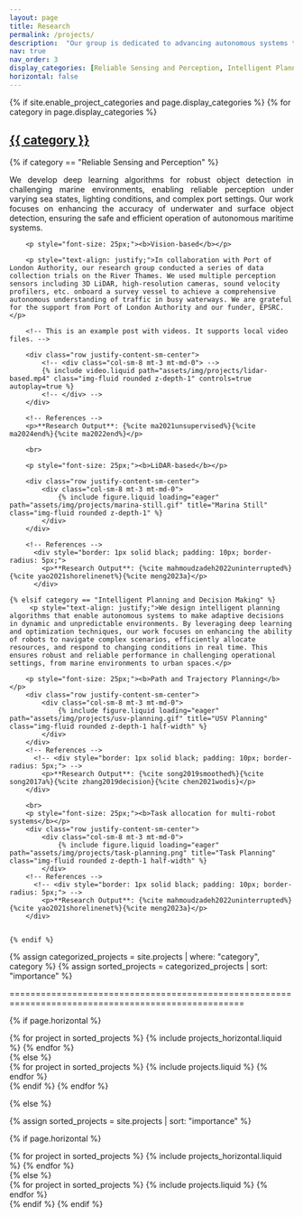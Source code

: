 ```yaml
---
layout: page
title: Research
permalink: /projects/
description:  "Our group is dedicated to advancing autonomous systems through cutting-edge research in three core areas: Reliable Sensing and Perception, Intelligent Planning and Decision Making, and Advanced Robust Control. Our mission is to develop resilient technologies that enhance system reliability by integrating sophisticated sensing, perception, and adaptive control frameworks. By leveraging the latest advances in machine learning, optimization, and control theory, we address real-world challenges, enabling autonomous platforms to navigate and operate effectively in complex, dynamic environments. hello"
nav: true
nav_order: 3
display_categories: [Reliable Sensing and Perception, Intelligent Planning and Decision Making] #, Advanced Robust Control]
horizontal: false
---
```


<!-- pages/projects.md -->
<div class="projects">
{% if site.enable_project_categories and page.display_categories %}
  <!-- Display categorized projects -->
  {% for category in page.display_categories %}
  <a id="{{ category }}" href=".#{{ category }}">
    <h2 class="category">{{ category }}</h2>
  </a>
   <!-- Display text for each category -->
    {% if category == "Reliable Sensing and Perception" %}
        <p style="text-align: justify;">We develop deep learning algorithms for robust object detection in challenging marine environments, enabling reliable perception under varying sea states, lighting conditions, and complex port settings. Our work focuses on enhancing the accuracy of underwater and surface object detection, ensuring the safe and efficient operation of autonomous maritime systems.</p>
 
 <!-- VISUAL DETECTION-->
        <p style="font-size: 25px;"><b>Vision-based</b></p>

        <p style="text-align: justify;">In collaboration with Port of London Authority, our research group conducted a series of data collection trials on the River Thames. We used multiple perception sensors including 3D LiDAR, high-resolution cameras, sound velocity profilers, etc. onboard a survey vessel to achieve a comprehensive autonomous understanding of traffic in busy waterways. We are grateful for the support from Port of London Authority and our funder, EPSRC.</p>

        <!-- This is an example post with videos. It supports local video files. -->

        <div class="row justify-content-sm-center">
            <!-- <div class="col-sm-8 mt-3 mt-md-0"> -->
            {% include video.liquid path="assets/img/projects/lidar-based.mp4" class="img-fluid rounded z-depth-1" controls=true autoplay=true %}
            <!-- </div> -->
        </div>

        <!-- References -->
        <p>**Research Output**: {%cite ma2021unsupervised%}{%cite ma2024end%}{%cite ma2022end%}</p>

        <br>

 <!-- LIDAR -->
        <p style="font-size: 25px;"><b>LiDAR-based</b></p>

        <div class="row justify-content-sm-center">
            <div class="col-sm-8 mt-3 mt-md-0">
                {% include figure.liquid loading="eager" path="assets/img/projects/marina-still.gif" title="Marina Still" class="img-fluid rounded z-depth-1" %}
            </div>
        </div>

        <!-- References -->
          <div style="border: 1px solid black; padding: 10px; border-radius: 5px;">
            <p>**Research Output**: {%cite mahmoudzadeh2022uninterrupted%}{%cite yao2021shorelinenet%}{%cite meng2023a}</p>
          </div>





 <!-- =================================================================================================== -->


    {% elsif category == "Intelligent Planning and Decision Making" %}
         <p style="text-align: justify;">We design intelligent planning algorithms that enable autonomous systems to make adaptive decisions in dynamic and unpredictable environments. By leveraging deep learning and optimization techniques, our work focuses on enhancing the ability of robots to navigate complex scenarios, efficiently allocate resources, and respond to changing conditions in real time. This ensures robust and reliable performance in challenging operational settings, from marine environments to urban spaces.</p>

 <!-- PATH PLANNING -->
        <p style="font-size: 25px;"><b>Path and Trajectory Planning</b></p>
        <div class="row justify-content-sm-center">
            <div class="col-sm-8 mt-3 mt-md-0">
                {% include figure.liquid loading="eager" path="assets/img/projects/usv-planning.gif" title="USV Planning" class="img-fluid rounded z-depth-1 half-width" %}
            </div>
        </div>
        <!-- References -->
          <!-- <div style="border: 1px solid black; padding: 10px; border-radius: 5px;"> -->
            <p>**Research Output**: {%cite song2019smoothed%}{%cite song2017a%}{%cite zhang2019decision}{%cite chen2021wodis}</p>
        </div>

 <!-- TASK PLANNING -->
        <br>
        <p style="font-size: 25px;"><b>Task allocation for multi-robot systems</b></p>
        <div class="row justify-content-sm-center">
            <div class="col-sm-8 mt-3 mt-md-0">
                {% include figure.liquid loading="eager" path="assets/img/projects/task-planning.png" title="Task Planning" class="img-fluid rounded z-depth-1 half-width" %}
            </div>
        <!-- References -->
          <!-- <div style="border: 1px solid black; padding: 10px; border-radius: 5px;"> -->
            <p>**Research Output**: {%cite mahmoudzadeh2022uninterrupted%}{%cite yao2021shorelinenet%}{%cite meng2023a}</p>
        </div>


    {% endif %}
  {% assign categorized_projects = site.projects | where: "category", category %}
  {% assign sorted_projects = categorized_projects | sort: "importance" %}


 
 
 
 
 ===================================================================================================

  <!-- Generate cards for each project -->
  {% if page.horizontal %}
  <div class="container">
    <div class="row justify-content-center">
    {% for project in sorted_projects %}
      {% include projects_horizontal.liquid %}
    {% endfor %}
    </div>
  </div>
  {% else %}
  <div class="row row-cols-1 row-cols-md-2">
    {% for project in sorted_projects %}
      {% include projects.liquid %}
    {% endfor %}
  </div>
  {% endif %}
  {% endfor %}

{% else %}

<!-- Display projects without categories -->

{% assign sorted_projects = site.projects | sort: "importance" %}

  <!-- Generate cards for each project -->

{% if page.horizontal %}

  <div class="container">
    <div class="row justify-content-center">
    {% for project in sorted_projects %}
      {% include projects_horizontal.liquid %}
    {% endfor %}
    </div>
  </div>
  {% else %}
  <div class="row row-cols-1 row-cols-md-2">
    {% for project in sorted_projects %}
      {% include projects.liquid %}
    {% endfor %}
  </div>
  {% endif %}
{% endif %}
</div>